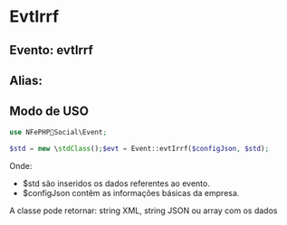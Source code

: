 # EvtIrrf

## Evento: evtIrrf

## Alias: 


## Modo de USO

```php
use NFePHPSocial\Event;

$std = new \stdClass();$evt = Event::evtIrrf($configJson, $std);
```

Onde:
- $std são inseridos os dados referentes ao evento.
- $configJson contêm as informações básicas da empresa.

A classe pode retornar: string XML, string JSON ou array com os dados
